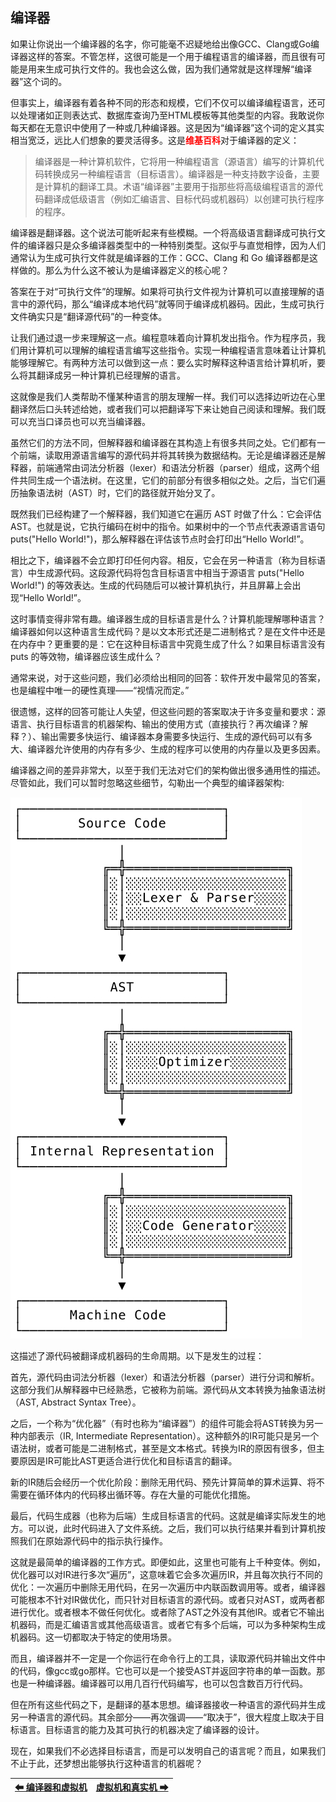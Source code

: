 ## 编译器

如果让你说出一个编译器的名字，你可能毫不迟疑地给出像GCC、Clang或Go编译器这样的答案。不管怎样，这很可能是一个用于编程语言的编译器，而且很有可能是用来生成可执行文件的。我也会这么做，因为我们通常就是这样理解“编译器”这个词的。

但事实上，编译器有着各种不同的形态和规模，它们不仅可以编译编程语言，还可以处理诸如正则表达式、数据库查询乃至HTML模板等其他类型的内容。我敢说你每天都在无意识中使用了一种或几种编译器。这是因为“编译器”这个词的定义其实相当宽泛，远比人们想象的要灵活得多。这是<b style="color: red; ">维基百科</b>对于编译器的定义：

> 编译器是一种计算机软件，它将用一种编程语言（源语言）编写的计算机代码转换成另一种编程语言（目标语言）。编译器是一种支持数字设备，主要是计算机的翻译工具。术语“编译器”主要用于指那些将高级编程语言的源代码翻译成低级语言（例如汇编语言、目标代码或机器码）以创建可执行程序的程序。

编译器是翻译器。这个说法可能听起来有些模糊。一个将高级语言翻译成可执行文件的编译器只是众多编译器类型中的一种特别类型。这似乎与直觉相悖，因为人们通常认为生成可执行文件就是编译器的工作：GCC、Clang 和 Go 编译器都是这样做的。那么为什么这不被认为是编译器定义的核心呢？

答案在于对“可执行文件”的理解。如果将可执行文件视为计算机可以直接理解的语言中的源代码，那么“编译成本地代码”就等同于编译成机器码。因此，生成可执行文件确实只是“翻译源代码”的一种变体。

让我们通过退一步来理解这一点。编程意味着向计算机发出指令。作为程序员，我们用计算机可以理解的编程语言编写这些指令。实现一种编程语言意味着让计算机能够理解它。有两种方法可以做到这一点：要么实时解释这种语言给计算机听，要么将其翻译成另一种计算机已经理解的语言。

这就像是我们人类帮助不懂某种语言的朋友理解一样。我们可以选择边听边在心里翻译然后口头转述给她，或者我们可以把翻译写下来让她自己阅读和理解。我们既可以充当口译员也可以充当编译器。

虽然它们的方法不同，但解释器和编译器在其构造上有很多共同之处。它们都有一个前端，读取用源语言编写的源代码并将其转换为数据结构。无论是编译器还是解释器，前端通常由词法分析器（lexer）和语法分析器（parser）组成，这两个组件共同生成一个语法树。在这里，它们的前部分有很多相似之处。之后，当它们遍历抽象语法树（AST）时，它们的路径就开始分叉了。

既然我们已经构建了一个解释器，我们知道它在遍历 AST 时做了什么：它会评估 AST。也就是说，它执行编码在树中的指令。如果树中的一个节点代表源语言语句 puts("Hello World!")，那么解释器在评估该节点时会打印出“Hello World!”。

相比之下，编译器不会立即打印任何内容。相反，它会在另一种语言（称为目标语言）中生成源代码。这段源代码将包含目标语言中相当于源语言 puts("Hello World!") 的等效表达。生成的代码随后可以被计算机执行，并且屏幕上会出现“Hello World!”。

这时事情变得非常有趣。编译器生成的目标语言是什么？计算机能理解哪种语言？编译器如何以这种语言生成代码？是以文本形式还是二进制格式？是在文件中还是在内存中？更重要的是：它在这种目标语言中究竟生成了什么？如果目标语言没有 puts 的等效物，编译器应该生成什么？

通常来说，对于这些问题，我们必须给出相同的回答：软件开发中最常见的答案，也是编程中唯一的硬性真理——“视情况而定。”

很遗憾，这样的回答可能让人失望，但这些问题的答案取决于许多变量和要求：源语言、执行目标语言的机器架构、输出的使用方式（直接执行？再次编译？解释？）、输出需要多快运行、编译器本身需要多快运行、生成的源代码可以有多大、编译器允许使用的内存有多少、生成的程序可以使用的内存量以及更多因素。

编译器之间的差异非常大，以至于我们无法对它们的架构做出很多通用性的描述。尽管如此，我们可以暂时忽略这些细节，勾勒出一个典型的编译器架构:

![执行流程](/pic/编译器和虚拟机2.png)

这描述了源代码被翻译成机器码的生命周期。以下是发生的过程：

首先，源代码由词法分析器（lexer）和语法分析器（parser）进行分词和解析。这部分我们从解释器中已经熟悉，它被称为前端。源代码从文本转换为抽象语法树（AST, Abstract Syntax Tree）。

之后，一个称为“优化器”（有时也称为“编译器”）的组件可能会将AST转换为另一种内部表示（IR, Intermediate Representation）。这种额外的IR可能只是另一个语法树，或者可能是二进制格式，甚至是文本格式。转换为IR的原因有很多，但主要原因是IR可能比AST更适合进行优化和目标语言的翻译。

新的IR随后会经历一个优化阶段：删除无用代码、预先计算简单的算术运算、将不需要在循环体内的代码移出循环等。存在大量的可能优化措施。

最后，代码生成器（也称为后端）生成目标语言的代码。这就是编译实际发生的地方。可以说，此时代码进入了文件系统。之后，我们可以执行结果并看到计算机按照我们在原始源代码中的指示执行操作。

这就是最简单的编译器的工作方式。即便如此，这里也可能有上千种变体。例如，优化器可以对IR进行多次“遍历”，这意味着它会多次遍历IR，并且每次执行不同的优化：一次遍历中删除无用代码，在另一次遍历中内联函数调用等。或者，编译器可能根本不针对IR做优化，而只针对目标语言的源代码。或者只对AST，或两者都进行优化。或者根本不做任何优化。或者除了AST之外没有其他IR。或者它不输出机器码，而是汇编语言或其他高级语言。或者它有多个后端，可以为多种架构生成机器码。这一切都取决于特定的使用场景。

而且，编译器并不一定是一个你运行在命令行上的工具，读取源代码并输出文件中的代码，像gcc或go那样。它也可以是一个接受AST并返回字符串的单一函数。那也是一种编译器。编译器可以用几百行代码编写，也可以包含数百万行代码。

但在所有这些代码之下，是翻译的基本思想。编译器接收一种语言的源代码并生成另一种语言的源代码。其余部分——再次强调——“取决于”，很大程度上取决于目标语言。目标语言的能力及其可执行的机器决定了编译器的设计。

现在，如果我们不必选择目标语言，而是可以发明自己的语言呢？而且，如果我们不止于此，还梦想出能够执行这种语言的机器呢？

|[⬅ 编译器和虚拟机](./05编译器和虚拟机.md)|[虚拟机和真实机 ➡](./07虚拟机和真实机.md)|
| --- | --- |